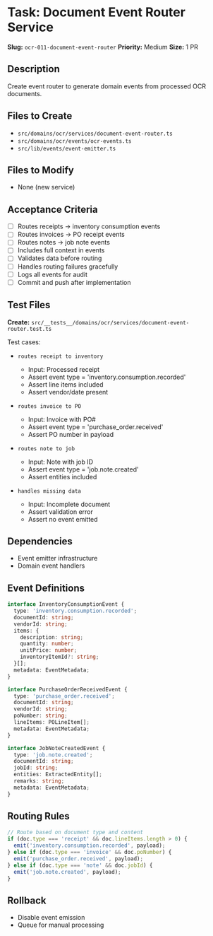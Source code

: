 # Task: Document Event Router Service

**Slug:** `ocr-011-document-event-router`
**Priority:** Medium
**Size:** 1 PR

## Description
Create event router to generate domain events from processed OCR documents.

## Files to Create
- `src/domains/ocr/services/document-event-router.ts`
- `src/domains/ocr/events/ocr-events.ts`
- `src/lib/events/event-emitter.ts`

## Files to Modify
- None (new service)

## Acceptance Criteria
- [ ] Routes receipts → inventory consumption events
- [ ] Routes invoices → PO receipt events
- [ ] Routes notes → job note events
- [ ] Includes full context in events
- [ ] Validates data before routing
- [ ] Handles routing failures gracefully
- [ ] Logs all events for audit
- [ ] Commit and push after implementation

## Test Files
**Create:** `src/__tests__/domains/ocr/services/document-event-router.test.ts`

Test cases:
- `routes receipt to inventory`
  - Input: Processed receipt
  - Assert event type = 'inventory.consumption.recorded'
  - Assert line items included
  - Assert vendor/date present
  
- `routes invoice to PO`
  - Input: Invoice with PO#
  - Assert event type = 'purchase_order.received'
  - Assert PO number in payload
  
- `routes note to job`
  - Input: Note with job ID
  - Assert event type = 'job.note.created'
  - Assert entities included
  
- `handles missing data`
  - Input: Incomplete document
  - Assert validation error
  - Assert no event emitted

## Dependencies
- Event emitter infrastructure
- Domain event handlers

## Event Definitions
```typescript
interface InventoryConsumptionEvent {
  type: 'inventory.consumption.recorded';
  documentId: string;
  vendorId: string;
  items: {
    description: string;
    quantity: number;
    unitPrice: number;
    inventoryItemId?: string;
  }[];
  metadata: EventMetadata;
}

interface PurchaseOrderReceivedEvent {
  type: 'purchase_order.received';
  documentId: string;
  vendorId: string;
  poNumber: string;
  lineItems: POLineItem[];
  metadata: EventMetadata;
}

interface JobNoteCreatedEvent {
  type: 'job.note.created';
  documentId: string;
  jobId: string;
  entities: ExtractedEntity[];
  remarks: string;
  metadata: EventMetadata;
}
```

## Routing Rules
```typescript
// Route based on document type and content
if (doc.type === 'receipt' && doc.lineItems.length > 0) {
  emit('inventory.consumption.recorded', payload);
} else if (doc.type === 'invoice' && doc.poNumber) {
  emit('purchase_order.received', payload);
} else if (doc.type === 'note' && doc.jobId) {
  emit('job.note.created', payload);
}
```

## Rollback
- Disable event emission
- Queue for manual processing